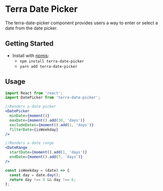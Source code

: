 # Terra Date Picker

The terra-date-picker component provides users a way to enter or select a date from the date picker.

## Getting Started

- Install with [npmjs](https://www.npmjs.com):
  - `npm install terra-date-picker` 
  - `yarn add terra-date-picker` 

## Usage

```jsx
import React from 'react';
import DatePicker from 'terra-date-picker';

//Renders a date picker
<DatePicker
  minDate={moment()}
  maxDate={moment().add(30, 'days')}
  excludeDates={moment().add(1, 'days')}
  filterDate={isWeekday}
/>

//Renders a date range
<DateRange
  startDate={moment().add(1, 'days')}
  endDate={moment().add(7, 'days')}
/>

const isWeekday = (date) => {
  const day = date.day();
  return day !== 0 && day !== 6;
};

```
